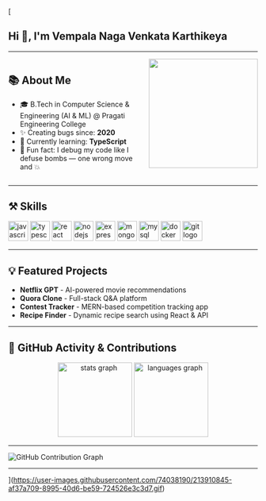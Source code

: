 [<h2 align="left">Hi 👋, I'm Vempala Naga Venkata Karthikeya</h2>

---

<div style="display: flex; ; justify-content: space-between;">
  <div style="flex: 1;">
    <h2>📚 About Me</h2>
    <ul>
      <li>🎓 B.Tech in Computer Science & Engineering (AI & ML) @ Pragati Engineering College</li>
      <li>✨ Creating bugs since: <strong>2020</strong></li>
      <li>📖 Currently learning: <strong>TypeScript</strong></li>
      <li>🎲 Fun fact: I debug my code like I defuse bombs — one wrong move and 💥</li>
    </ul>
  </div>
  <div style="flex: 1; text-align: right;">
    <img height="220" src="https://user-images.githubusercontent.com/74038190/212748842-9fcbad5b-6173-4175-8a61-521f3dbb7514.gif" />
  </div>
</div>

---

<h2>⚒ Skills</h2>
<div align="left">
  <img src="https://cdn.jsdelivr.net/gh/devicons/devicon/icons/javascript/javascript-original.svg" height="40" alt="javascript logo"  />
  <img src="https://cdn.jsdelivr.net/gh/devicons/devicon/icons/typescript/typescript-original.svg" height="40" alt="typescript logo"  />
  <img src="https://cdn.jsdelivr.net/gh/devicons/devicon/icons/react/react-original.svg" height="40" alt="react logo"  />
  <img src="https://cdn.jsdelivr.net/gh/devicons/devicon/icons/nodejs/nodejs-original.svg" height="40" alt="nodejs logo"  />
  <img src="https://cdn.jsdelivr.net/gh/devicons/devicon/icons/express/express-original.svg" height="40" alt="express logo"  />
  <img src="https://cdn.jsdelivr.net/gh/devicons/devicon/icons/mongodb/mongodb-original.svg" height="40" alt="mongodb logo"  />
  <img src="https://cdn.jsdelivr.net/gh/devicons/devicon/icons/mysql/mysql-original.svg" height="40" alt="mysql logo"  />
  <img src="https://cdn.jsdelivr.net/gh/devicons/devicon/icons/docker/docker-original.svg" height="40" alt="docker logo"  />
  <img src="https://cdn.jsdelivr.net/gh/devicons/devicon/icons/git/git-original.svg" height="40" alt="git logo"  />
</div>

---

<h2>💡 Featured Projects</h2>
<ul>
  <li><strong>Netflix GPT</strong> - AI-powered movie recommendations</li>
  <li><strong>Quora Clone</strong> - Full-stack Q&A platform</li>
  <li><strong>Contest Tracker</strong> - MERN-based competition tracking app</li>
  <li><strong>Recipe Finder</strong> - Dynamic recipe search using React & API</li>
</ul>

---

<h2>🌟 GitHub Activity & Contributions</h2>
<div align="center">
  <img src="https://github-readme-stats.vercel.app/api?username=carthick0&hide_title=false&hide_rank=false&show_icons=true&include_all_commits=true&count_private=true&disable_animations=false&theme=dracula&locale=en&hide_border=false&order=1" height="150" alt="stats graph"  />
  <img src="https://github-readme-stats.vercel.app/api/top-langs?username=carthick0&locale=en&hide_title=false&layout=compact&card_width=320&langs_count=5&theme=dracula&hide_border=false&order=2" height="150" alt="languages graph"  />
</div>

---

<picture>
  <source media="(prefers-color-scheme: dark)" srcset="https://raw.githubusercontent.com/carthick0/carthick0/output/github-contribution-grid-snake-dark.svg">
  <source media="(prefers-color-scheme: light)" srcset="https://raw.githubusercontent.com/carthick0/carthick0/output/github-contribution-grid-snake.svg">
  <img alt="GitHub Contribution Graph" src="https://raw.githubusercontent.com/carthick0/carthick0/output/github-contribution-grid-snake.svg">
</picture>

---
](https://user-images.githubusercontent.com/74038190/213910845-af37a709-8995-40d6-be59-724526e3c3d7.gif)
